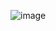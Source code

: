![image](https://github.com/Sheifc/Cybersecurity/assets/115345487/03a474cf-874d-438b-bd72-97fa5df58c3c)
